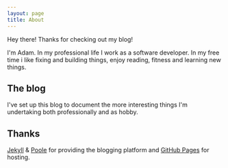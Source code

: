 ```yaml
---
layout: page
title: About
---
```


<p class="message">
  Hey there! Thanks for checking out my blog!
</p>


I'm Adam. In my professional life I work as a software developer. In my free time i like fixing and building things, enjoy reading, fitness and learning new things.

## The blog

I've set up this blog to document the more interesting things I'm undertaking both professionally and as hobby.

## Thanks

[Jekyll](http://jekyllrb.com) & [Poole](http://getpoole.com/) for providing the blogging platform and [GitHub Pages](https://pages.github.com) for hosting.
